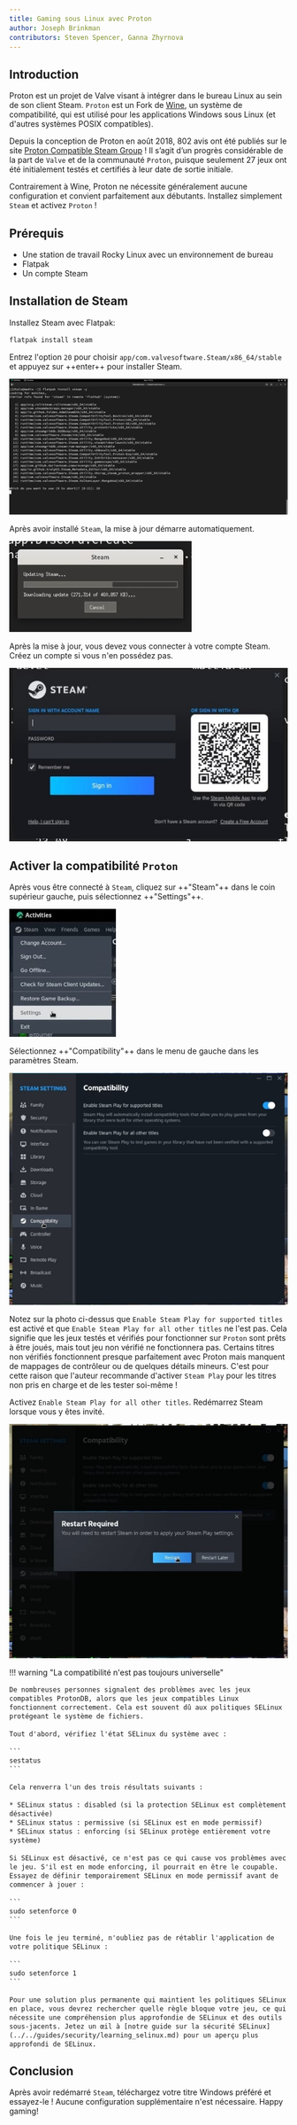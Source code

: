 ```yaml
---
title: Gaming sous Linux avec Proton
author: Joseph Brinkman
contributors: Steven Spencer, Ganna Zhyrnova
---
```


## Introduction

Proton est un projet de Valve visant à intégrer dans le bureau Linux au sein de son client Steam. `Proton` est un Fork de [Wine](https://www.winehq.org/), un système de compatibilité, qui est utilisé pour les applications Windows sous Linux (et d'autres systèmes POSIX compatibles).

Depuis la conception de Proton en août 2018, 802 avis ont été publiés sur le site [Proton Compatible Steam Group](https://store.steampowered.com/curator/33483305-Proton-Compatible/about/) ! Il s’agit d’un progrès considérable de la part de `Valve` et de la communauté `Proton`, puisque seulement 27 jeux ont été initialement testés et certifiés à leur date de sortie initiale.

Contrairement à Wine, Proton ne nécessite généralement aucune configuration et convient parfaitement aux débutants. Installez simplement `Steam` et activez `Proton` !

## Prérequis

 - Une station de travail Rocky Linux avec un environnement de bureau
 - Flatpak
 - Un compte Steam

## Installation de Steam

Installez Steam avec Flatpak:

```bash
flatpak install steam
```

Entrez l'option `20` pour choisir `app/com.valvesoftware.Steam/x86_64/stable` et appuyez sur ++enter++ pour installer Steam.

![Installing Steam option 20](images/Timeline_1_01_00_22_00.jpg)

Après avoir installé `Steam`, la mise à jour démarre automatiquement.

![Steam updates](images/Timeline_1_01_04_16_00.jpg)

Après la mise à jour, vous devez vous connecter à votre compte Steam. Créez un compte si vous n'en possédez pas.

![Steam](images/Timeline_1_01_06_09_04.jpg)

## Activer la compatibilité `Proton`

Après vous être connecté à `Steam`, cliquez sur ++"Steam"++ dans le coin supérieur gauche, puis sélectionnez ++"Settings"++.

![Steam settings](images/Timeline_1_01_10_18_38.jpg)

Sélectionnez ++"Compatibility"++ dans le menu de gauche dans les paramètres Steam.

![Compatibility settings](images/Timeline_1_01_10_58_27.jpg)

Notez sur la photo ci-dessus que `Enable Steam Play for supported titles` est activé et que `Enable Steam Play for all other titles` ne l'est pas. Cela signifie que les jeux testés et vérifiés pour fonctionner sur `Proton` sont prêts à être joués, mais tout jeu non vérifié ne fonctionnera pas. Certains titres non vérifiés fonctionnent presque parfaitement avec Proton mais manquent de mappages de contrôleur ou de quelques détails mineurs. C'est pour cette raison que l'auteur recommande d'activer `Steam Play` pour les titres non pris en charge et de les tester soi-même !

Activez `Enable Steam Play for all other titles`. Redémarrez Steam lorsque vous y êtes invité.

![Steam play for all other titles toggled](images/Timeline_1_01_11_07_44.jpg)

!!! warning "La compatibilité n'est pas toujours universelle"

````
De nombreuses personnes signalent des problèmes avec les jeux compatibles ProtonDB, alors que les jeux compatibles Linux fonctionnent correctement. Cela est souvent dû aux politiques SELinux protégeant le système de fichiers.

Tout d'abord, vérifiez l'état SELinux du système avec :

```
sestatus
```

Cela renverra l'un des trois résultats suivants :

* SELinux status : disabled (si la protection SELinux est complètement désactivée)
* SELinux status : permissive (si SELinux est en mode permissif)
* SELinux status : enforcing (si SELinux protège entièrement votre système)

Si SELinux est désactivé, ce n'est pas ce qui cause vos problèmes avec le jeu. S'il est en mode enforcing, il pourrait en être le coupable. Essayez de définir temporairement SELinux en mode permissif avant de commencer à jouer :

```
sudo setenforce 0
```

Une fois le jeu terminé, n'oubliez pas de rétablir l'application de votre politique SELinux :

```
sudo setenforce 1
```

Pour une solution plus permanente qui maintient les politiques SELinux en place, vous devrez rechercher quelle règle bloque votre jeu, ce qui nécessite une compréhension plus approfondie de SELinux et des outils sous-jacents. Jetez un œil à [notre guide sur la sécurité SELinux](../../guides/security/learning_selinux.md) pour un aperçu plus approfondi de SELinux.
````

## Conclusion

Après avoir redémarré `Steam`, téléchargez votre titre Windows préféré et essayez-le ! Aucune configuration supplémentaire n'est nécessaire. Happy gaming!
